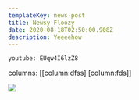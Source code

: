 ```yaml
---
templateKey: news-post
title: Newsy Floozy
date: 2020-08-18T02:50:00.908Z
description: Yeeeehow
---
```

`youtube: EUqw4I6lzZ8`

columns: \[[column:dfss] \[column:fds]]

![](/img/bcard_03_600x1800.jpg)